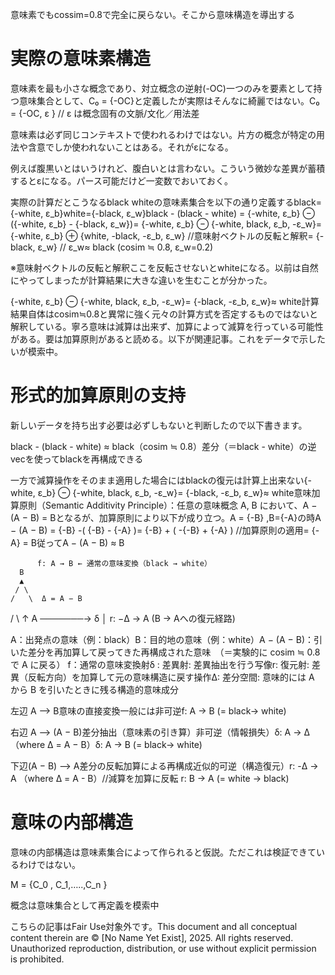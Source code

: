 意味素でもcossim=0.8で完全に戻らない。そこから意味構造を導出する

# 実際の意味素構造

意味素を最も小さな概念であり、対立概念の逆射(-OC)一つのみを要素として持つ意味集合として、C₀ = {-OC}と定義したが実際はそんなに綺麗ではない。C₀ = {-OC, ε } // ε は概念固有の文脈/文化／用法差

意味素は必ず同じコンテキストで使われるわけではない。片方の概念が特定の用法や含意でしか使われないことはある。それがεになる。

例えば腹黒いとはいうけれど、腹白いとは言わない。こういう微妙な差異が蓄積するとεになる。パース可能だけど一変数でおいておく。

実際の計算だとこうなるblack whiteの意味素集合を以下の通り定義するblack={-white, ε_b}white={-black, ε_w}black - (black - white) = {-white, ε_b} ⊖ ({-white, ε_b} - {-black, ε_w})= {-white, ε_b} ⊖ {-white, black, ε_b, -ε_w}= {-white, ε_b} ⊕ {white, -black, -ε_b, ε_w} //意味射ベクトルの反転と解釈= {-black, ε_w} // ε_w≈ black (cosim ≒ 0.8, ε_w=0.2)

※意味射ベクトルの反転と解釈ここを反転させないとwhiteになる。以前は自然にやってしまったが計算結果に大きな違いを生むことが分かった。

{-white, ε_b} ⊖ {-white, black, ε_b, -ε_w}= {-black, -ε_b, ε_w}≈ white計算結果自体はcosim≒0.8と異常に強く元々の計算方式を否定するものではないと解釈している。寧ろ意味は減算は出来ず、加算によって減算を行っている可能性がある。要は加算原則があると読める。以下が関連記事。これをデータで示したいが模索中。

# 形式的加算原則の支持

新しいデータを持ち出す必要は必ずしもないと判断したので以下書きます。

black - (black - white) ≈ black（cosim ≒ 0.8）差分（＝black - white）の逆vecを使ってblackを再構成できる

一方で減算操作をそのまま適用した場合にはblackの復元は計算上出来ない{-white, ε_b} ⊖ {-white, black, ε_b, -ε_w}= {-black, -ε_b, ε_w}≈ white意味加算原則（Semantic Additivity Principle）：任意の意味概念 A, B において、A − (A − B) = Bとなるが、加算原則により以下が成り立つ。A = {-B} ,B={-A}の時A − (A − B) = {-B} -( {-B} - {-A} )= {-B} + ( -{-B} + {-A} )  //加算原則の適用= {-A} = B従ってA − (A − B) ≈ B

          f: A → B ← 通常の意味変換（black → white）
      B
      ▲
     / \
    /   \  Δ = A − B
   /     \       ↑
A ───────→ δ     │
          r: −Δ → A (B → Aへの復元経路)
               
             
A：出発点の意味（例：black）B：目的地の意味（例：white）A − (A − B)：引いた差分を再加算して戻ってきた再構成された意味　（＝実験的に cosim ≒ 0.8 で A に戻る）
f：通常の意味変換射δ : 差異射: 差異抽出を行う写像r:  復元射: 差異（反転方向）を加算して元の意味構造に戻す操作Δ: 差分空間: 意味的には A から B を引いたときに残る構造的意味成分


左辺 A ⟶ B意味の直接変換一般には非可逆f: A → B (= black→ white)

右辺 A ⟶ (A − B)差分抽出（意味素の引き算）非可逆（情報損失）δ: A → Δ（where Δ = A − B）δ: A → B (= black→ white)

下辺(A − B) ⟶ A差分の反転加算による再構成近似的可逆（構造復元）r: -Δ → A  （where Δ = A - B）//減算を加算に反転 r: B → A (= white → black)


# 意味の内部構造

意味の内部構造は意味素集合によって作られると仮説。ただこれは検証できているわけではない。

M = {C_0 , C_1,…..,C_n }

概念は意味集合として再定義を模索中

こちらの記事はFair Use対象外です。This document and all conceptual content therein are © [No Name Yet Exist], 2025. All rights reserved. Unauthorized reproduction, distribution, or use without explicit permission is prohibited.


